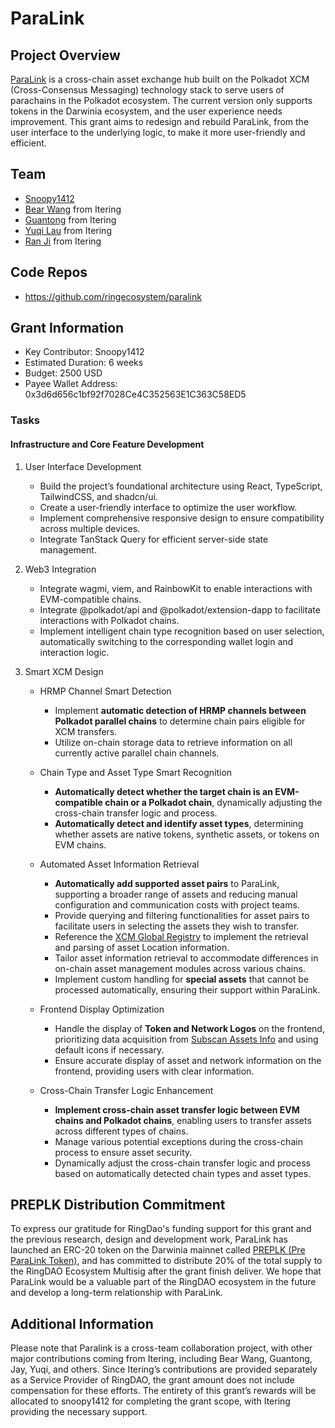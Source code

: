 # ParaLink

## Project Overview

[ParaLink](https://para.link) is a cross-chain asset exchange hub built on the Polkadot XCM (Cross-Consensus Messaging) technology stack to serve users of parachains in the Polkadot ecosystem. The current version only supports tokens in the Darwinia ecosystem, and the user experience needs improvement. This grant aims to redesign and rebuild ParaLink, from the user interface to the underlying logic, to make it more user-friendly and efficient.

## Team

- [Snoopy1412](https://github.com/snoopy1412)
- [Bear Wang](https://github.com/boundless-forest) from Itering
- [Guantong](https://github.com/jiguantong) from Itering
- [Yuqi Lau](https://github.com/DreUncle) from Itering
- [Ran Ji](https://github.com/1022ranji) from Itering

## Code Repos

- https://github.com/ringecosystem/paralink

## Grant Information

- Key Contributor: Snoopy1412
- Estimated Duration: 6 weeks
- Budget: 2500 USD
- Payee Wallet Address: 0x3d6d656c1bf92f7028Ce4C352563E1C363C58ED5

### Tasks

#### Infrastructure and Core Feature Development

1. User Interface Development

   - Build the project’s foundational architecture using React, TypeScript, TailwindCSS, and shadcn/ui.
   - Create a user-friendly interface to optimize the user workflow.
   - Implement comprehensive responsive design to ensure compatibility across multiple devices.
   - Integrate TanStack Query for efficient server-side state management.

2. Web3 Integration

   - Integrate wagmi, viem, and RainbowKit to enable interactions with EVM-compatible chains.
   - Integrate @polkadot/api and @polkadot/extension-dapp to facilitate interactions with Polkadot chains.
   - Implement intelligent chain type recognition based on user selection, automatically switching to the corresponding wallet login and interaction logic.

3. Smart XCM Design

   - HRMP Channel Smart Detection

     - Implement **automatic detection of HRMP channels between Polkadot parallel chains** to determine chain pairs eligible for XCM transfers.
     - Utilize on-chain storage data to retrieve information on all currently active parallel chain channels.

   - Chain Type and Asset Type Smart Recognition

     - **Automatically detect whether the target chain is an EVM-compatible chain or a Polkadot chain**, dynamically adjusting the cross-chain transfer logic and process.
     - **Automatically detect and identify asset types**, determining whether assets are native tokens, synthetic assets, or tokens on EVM chains.

   - Automated Asset Information Retrieval

     - **Automatically add supported asset pairs** to ParaLink, supporting a broader range of assets and reducing manual configuration and communication costs with project teams.
     - Provide querying and filtering functionalities for asset pairs to facilitate users in selecting the assets they wish to transfer.
     - Reference the [XCM Global Registry](https://github.com/colorfulnotion/xcm-global-registry/tree/action/assets/polkadot) to implement the retrieval and parsing of asset Location information.
     - Tailor asset information retrieval to accommodate differences in on-chain asset management modules across various chains.
     - Implement custom handling for **special assets** that cannot be processed automatically, ensuring their support within ParaLink.

   - Frontend Display Optimization

     - Handle the display of **Token and Network Logos** on the frontend, prioritizing data acquisition from [Subscan Assets Info](https://github.com/subscan-explorer/assets-info) and using default icons if necessary.
     - Ensure accurate display of asset and network information on the frontend, providing users with clear information.

   - Cross-Chain Transfer Logic Enhancement

     - **Implement cross-chain asset transfer logic between EVM chains and Polkadot chains**, enabling users to transfer assets across different types of chains.
     - Manage various potential exceptions during the cross-chain process to ensure asset security.
     - Dynamically adjust the cross-chain transfer logic and process based on automatically detected chain types and asset types.

## PREPLK Distribution Commitment

To express our gratitude for RingDao's funding support for this grant and the previous research, design and development work, ParaLink has launched an ERC-20 token on the Darwinia mainnet called [PREPLK (Pre ParaLink Token)](https://explorer.darwinia.network/address/0x7ED13f74FD8AE70db03Ae74666d1B443341D8A41), and has committed to distribute 20% of the total supply to the RingDAO Ecosystem Multisig after the grant finish deliver. We hope that ParaLink would be a valuable part of the RingDAO ecosystem in the future and develop a long-term relationship with ParaLink.

## Additional Information

Please note that Paralink is a cross-team collaboration project, with other major contributions coming from Itering, including Bear Wang, Guantong, Jay, Yuqi, and others. Since Itering’s contributions are provided separately as a Service Provider of RingDAO, the grant amount does not include compensation for these efforts. The entirety of this grant’s rewards will be allocated to snoopy1412 for completing the grant scope, with Itering providing the necessary support.